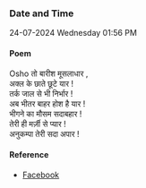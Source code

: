 ### Date and Time

24-07-2024 Wednesday 01:56 PM

#### Poem

Osho तो बारीश मूसलाधार  , <br />
अक्ल के छाते छूटे यार !  <br />
तर्क जाल से भी निर्भार !  <br />
अब भीतर बाहर होश है यार !  <br />
भीगने का मौसम सदाबहार !  <br />
तेरी ही मर्ज़ी से प्यार !  <br />
अनुकम्पा तेरी सदा अपार !

#### Reference

* [Facebook](https://www.facebook.com/share/v/QknnqfB4TqfgL1sJ/?mibextid=qi2Omg)
